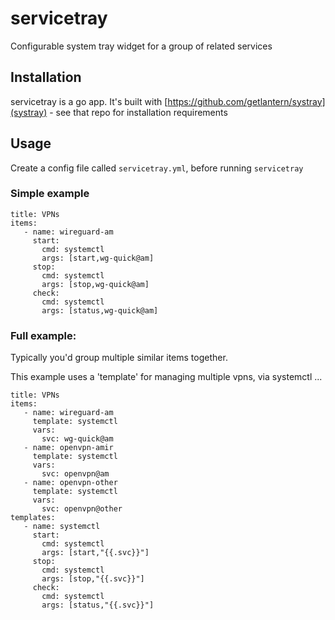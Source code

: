 # servicetray

Configurable system tray widget for a group of related services

## Installation

servicetray is a go app. It's built with [https://github.com/getlantern/systray](systray) - see that repo for installation requirements

## Usage

Create a config file called `servicetray.yml`, before running `servicetray`

### Simple example

```
title: VPNs
items:
   - name: wireguard-am
     start:
       cmd: systemctl
       args: [start,wg-quick@am]
     stop:
       cmd: systemctl
       args: [stop,wg-quick@am]
     check:
       cmd: systemctl
       args: [status,wg-quick@am]
```

### Full example:

Typically you'd group multiple similar items together.

This example uses a 'template' for managing multiple vpns, via systemctl ...

```
title: VPNs
items:
   - name: wireguard-am
     template: systemctl
     vars:
       svc: wg-quick@am
   - name: openvpn-amir
     template: systemctl
     vars:
       svc: openvpn@am
   - name: openvpn-other
     template: systemctl
     vars:
       svc: openvpn@other
templates:
   - name: systemctl
     start:
       cmd: systemctl
       args: [start,"{{.svc}}"]
     stop:
       cmd: systemctl
       args: [stop,"{{.svc}}"]
     check:
       cmd: systemctl
       args: [status,"{{.svc}}"]
```


##
